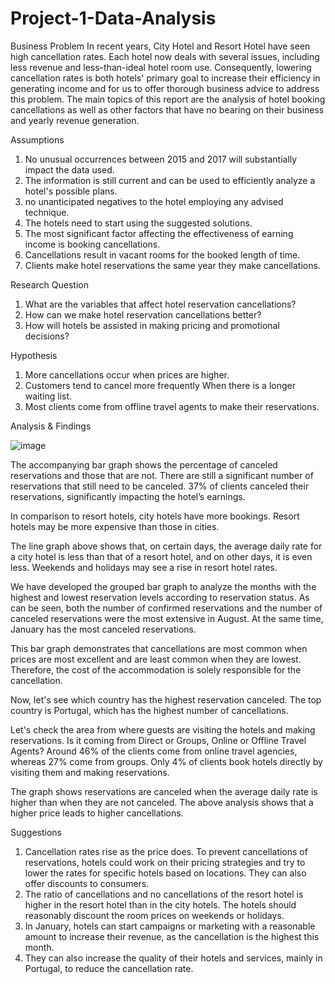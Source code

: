 # Project-1-Data-Analysis

Business Problem
In recent years, City Hotel and Resort Hotel have seen high cancellation rates. Each hotel now deals with several issues, including less revenue and less-than-ideal hotel room use. Consequently, lowering cancellation rates is both hotels' primary goal to increase their efficiency in generating income and for us to offer thorough business advice to address this problem.
The main topics of this report are the analysis of hotel booking cancellations as well as other factors that have no bearing on their business and yearly revenue generation.

Assumptions
1. No unusual occurrences between 2015 and 2017 will substantially impact the data used.
2. The information is still current and can be used to efficiently analyze a hotel's possible plans.
3. no unanticipated negatives to the hotel employing any advised technique.
4. The hotels need to start using the suggested solutions.
5. The most significant factor affecting the effectiveness of earning income is booking cancellations.
6. Cancellations result in vacant rooms for the booked length of time.
7. Clients make hotel reservations the same year they make cancellations.

Research Question
1. What are the variables that affect hotel reservation cancellations?
2. How can we make hotel reservation cancellations better?
3. How will hotels be assisted in making pricing and promotional decisions?


Hypothesis
1. More cancellations occur when prices are higher.
2. Customers tend to cancel more frequently When there is a longer waiting list.
3. Most clients come from offline travel agents to make their reservations.


Analysis & Findings

![image](https://github.com/yashashwiwahie30/Project-1-Data-Analysis/assets/103446037/b8b7b069-89a0-4f07-b5e7-89df126a3ae8)


The accompanying bar graph shows the percentage of canceled reservations and those that are not. There are still a significant number of reservations that still need to be canceled. 37% of clients canceled their reservations, significantly impacting the hotel’s earnings.


In comparison to resort hotels, city hotels have more bookings. Resort hotels may be more expensive than those in cities.
 

The line graph above shows that, on certain days, the average daily rate for a city hotel is less than that of a resort hotel, and on other days, it is even less. Weekends and holidays may see a rise in resort hotel rates.

 


We have developed the grouped bar graph to analyze the months with the highest and lowest reservation levels according to reservation status. As can be seen, both the number of confirmed reservations and the number of canceled reservations were the most extensive in August. At the same time, January has the most canceled reservations.
 


This bar graph demonstrates that cancellations are most common when prices are most excellent and are least common when they are lowest. Therefore, the cost of the accommodation is solely responsible for the cancellation.

Now, let's see which country has the highest reservation canceled. The top country is Portugal, which has the highest number of cancellations.
 


Let's check the area from where guests are visiting the hotels and making reservations.
Is it coming from Direct or Groups, Online or Offline Travel Agents? Around 46% of the clients come from online travel agencies, whereas 27% come from groups. Only 4% of clients book hotels directly by visiting them and making reservations.
 
The graph shows reservations are canceled when the average daily rate is higher than when they are not canceled. The above analysis shows that a higher price leads to higher cancellations.

Suggestions

1.	Cancellation rates rise as the price does. To prevent cancellations of reservations, hotels could work on their pricing strategies and try to lower the rates for specific hotels based on locations. They can also offer discounts to consumers.
2.	The ratio of cancellations and no cancellations of the resort hotel is higher in the resort hotel than in the city hotels. The hotels should reasonably discount the room prices on weekends or holidays.
3.	In January, hotels can start campaigns or marketing with a reasonable amount to increase their revenue, as the cancellation is the highest this month.
4.	They can also increase the quality of their hotels and services, mainly in Portugal, to reduce the cancellation rate.


